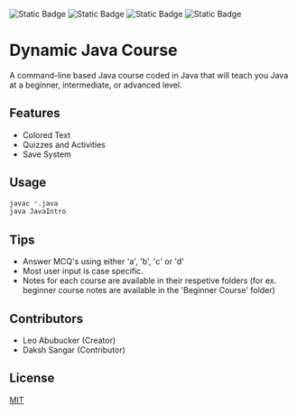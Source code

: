 ![Static Badge](https://img.shields.io/badge/Course-blue) ![Static Badge](https://img.shields.io/badge/Beginner-green) ![Static Badge](https://img.shields.io/badge/Intermediate-orange) ![Static Badge](https://img.shields.io/badge/Advanced-red)

# Dynamic Java Course
A command-line based Java course coded in Java that will teach you Java at a beginner, intermediate, or advanced level. 

## Features
 - Colored Text
 - Quizzes and Activities
 - Save System

## Usage
```bash
javac *.java
java JavaIntro
```

## Tips
- Answer MCQ's using either 'a', 'b', 'c' or 'd'
- Most user input is case specific.
- Notes for each course are available in their respetive folders (for ex. beginner course notes are available in the 'Beginner Course' folder)
  
## Contributors
- Leo Abubucker (Creator)
- Daksh Sangar (Contributor)

## License
[MIT](https://choosealicense.com/licenses/mit/)
